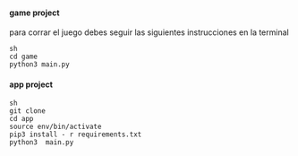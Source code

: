 #### game project

para corrar el juego debes seguir las siguientes instrucciones en la terminal


```
sh
cd game
python3 main.py
```


#### app project

```
sh
git clone
cd app
source env/bin/activate
pip3 install - r requirements.txt
python3  main.py

```

